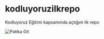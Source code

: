 # kodluyoruzilkrepo
Kodluyoruz Eğitimi kapsamında açtığım ilk repo

![Patika Git](https://user-images.githubusercontent.com/71129017/169652406-64acdaef-bcd3-402c-9f78-2090f72b1f6e.PNG)
